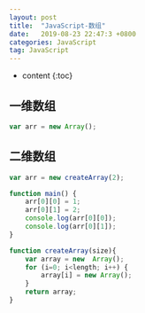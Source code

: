 ```yaml
---
layout: post
title:  "JavaScript-数组"
date:   2019-08-23 22:47:3 +0800
categories: JavaScript
tag: JavaScript
---
```


* content
{:toc}

## 一维数组

```js
var arr = new Array();
```

## 二维数组

```js
var arr = new createArray(2);

function main() {
    arr[0][0] = 1;
    arr[0][1] = 2;
    console.log(arr[0][0]);
    console.log(arr[0][1]);
}

function createArray(size){
    var array = new  Array();
    for (i=0; i<length; i++) {
        array[i] = new Array();
    }
    return array;
}
```
